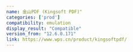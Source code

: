 ```yaml
---
name: 金山PDF (Kingsoft PDF)"
categories: ['prod']
compatibility: emulation
display_result: "Compatible"
version_from: "12.6.0.171"
link: https://www.wps.cn/product/kingsoftpdf/
---
```

